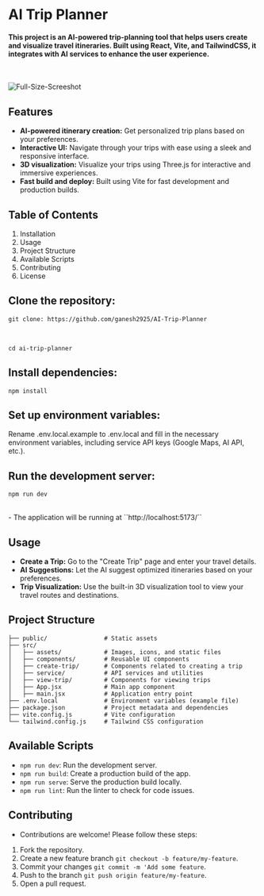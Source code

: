 # AI Trip Planner

#### This project is an AI-powered trip-planning tool that helps users create and visualize travel itineraries. Built using React, Vite, and TailwindCSS, it integrates with AI services to enhance the user experience.
<br/>

![Full-Size-Screeshot](https://github.com/user-attachments/assets/64b411b3-713f-4e45-9191-564aea0fe269)
<br />

## Features
* <b>AI-powered itinerary creation:</b> Get personalized trip plans based on your preferences.
* <b>Interactive UI:</b> Navigate through your trips with ease using a sleek and responsive interface.
* <b>3D visualization:</b> Visualize your trips using Three.js for interactive and immersive experiences.
* <b>Fast build and deploy:</b> Built using Vite for fast development and production builds.

## Table of Contents

1. Installation
2. Usage
3. Project Structure
4. Available Scripts
5. Contributing
6. License

## Clone the repository:

```
git clone: https://github.com/ganesh2925/AI-Trip-Planner
```
<br />

```
cd ai-trip-planner
```

## Install dependencies:

```
npm install
```

## Set up environment variables:

Rename .env.local.example to .env.local and fill in the necessary environment variables, including service API keys (Google Maps, AI API, etc.).

## Run the development server:

```
npm run dev
```
<br />
- The application will be running at ``http://localhost:5173/``

## Usage

* <b>Create a Trip:</b> Go to the "Create Trip" page and enter your travel details.
* <b>AI Suggestions:</b> Let the AI suggest optimized itineraries based on your preferences.
* <b>Trip Visualization:</b> Use the built-in 3D visualization tool to view your travel routes and destinations.

## Project Structure

`├── public/                # Static assets`<br />
`├── src/`<br />
`│   ├── assets/            # Images, icons, and static files`<br />
`│   ├── components/        # Reusable UI components`<br />
`│   ├── create-trip/       # Components related to creating a trip`<br />
`│   ├── service/           # API services and utilities`<br />
`│   ├── view-trip/         # Components for viewing trips`<br />
`│   ├── App.jsx            # Main app component`<br />
`│   ├── main.jsx           # Application entry point`<br />
`├── .env.local             # Environment variables (example file)`<br />
`├── package.json           # Project metadata and dependencies`<br />
`├── vite.config.js         # Vite configuration`<br />
`└── tailwind.config.js     # Tailwind CSS configuration`<br />

## Available Scripts

- `npm run dev`: Run the development server.
- `npm run build`: Create a production build of the app.
- `npm run serve`: Serve the production build locally.
- `npm run lint`: Run the linter to check for code issues.

## Contributing

- Contributions are welcome! Please follow these steps:
1. Fork the repository.
2. Create a new feature branch `git checkout -b feature/my-feature`.
3. Commit your changes `git commit -m 'Add some feature`.
4. Push to the branch `git push origin feature/my-feature`.
5. Open a pull request.
